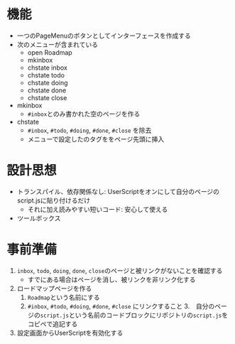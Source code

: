 # 機能
* 一つのPageMenuのボタンとしてインターフェースを作成する
* 次のメニューが含まれている
  	* open Roadmap
	* mkinbox
	* chstate inbox
	* chstate todo
	* chstate doing
	* chstate done
	* chstate close
* mkinbox
 	* `#inbox`とのみ書かれた空のページを作る
* chstate
 	* `#inbox`, `#todo`, `#doing`, `#done`, `#close` を除去
 	* メニューで設定したのタグををページ先頭に挿入

# 設計思想
* トランスパイル、依存関係なし: UserScriptをオンにして自分のページのscript.jsに貼り付けるだけ
	* それに加え読みやすい短いコード: 安心して使える
* ツールボックス

# 事前準備
1. `inbox`, `todo`, `doing`, `done`, `close`のページと被リンクがないことを確認する
	* すでにある場合はページを消し、被リンクを非リンク化する
2. ロードマップページを作る
	1. `Roadmap`という名前にする
	2. `#inbox`, `#todo`, `#doing`, `#done`, `#close` にリンクすること
3.　自分のページの`script.js`という名前のコードブロックにリポジトリの`script.js`をコピペで追記する
4. 設定画面からUserScriptを有効化する
